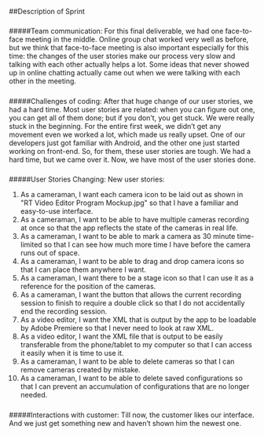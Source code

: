 ##Description of Sprint

#####
#####
#####Team communication:
For this final deliverable, we had one face-to-face meeting in the middle. Online group chat worked very well as before, but we think that face-to-face meeting is also important especially for this time: the changes of the user stories make our process very slow and talking with each other actually helps a lot. Some ideas that never showed up in online chatting actually came out when we were talking with each other in the meeting.

#####
#####
#####Challenges of coding:
After that huge change of our user stories, we had a hard time. Most user stories are related: when you can figure out one, you can get all of them done; but if you don’t, you get stuck. We were really stuck in the beginning. For the entire first week, we didn’t get any movement even we worked a lot, which made us really upset. One of our developers just got familiar with Android, and the other one just started working on front-end. So, for them, these user stories are tough. 
We had a hard time, but we came over it. Now, we have most of the user stories done.


#####
#####
#####User Stories Changing:
New user stories:
1. As a cameraman, I want each camera icon to be laid out as shown in "RT Video Editor Program Mockup.jpg" so that I have a familiar and easy-to-use interface.
2. As a cameraman, I want to be able to have multiple cameras recording at once so that the app reflects the state of the cameras in real life.
3. As a cameraman, I want to be able to mark a camera as 30 minute time-limited so that I can see how much more time I have before the camera runs out of space.
4.	As a cameraman, I want to be able to drag and drop camera icons so that I can place them anywhere I want.
5.	As a cameraman, I want there to be a stage icon so that I can use it as a reference for the position of the cameras.
6.  As a cameraman, I want the button that allows the current recording session to finish to require a double click so that I do not accidentally end the recording session.
7.  As a video editor, I want the XML that is output by the app to be loadable by Adobe Premiere so that I never need to look at raw XML.
8.  As a video editor, I want the XML file that is output to be easily transferable from the phone/tablet to my computer so that I can access it easily when it is time to use it.
9.  As a cameraman, I want to be able to delete cameras so that I can remove cameras created by mistake.
10.  As a cameraman, I want to be able to delete saved configurations so that I can prevent an accumulation of configurations that are no longer needed.

#####
#####
#####Interactions with customer:
Till now, the customer likes our interface. And we just get something new and haven’t shown him the newest one. 
